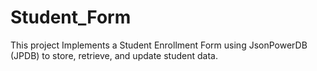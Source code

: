 # Student_Form
This project Implements a Student Enrollment Form using JsonPowerDB (JPDB) to store, retrieve, and update student data.
